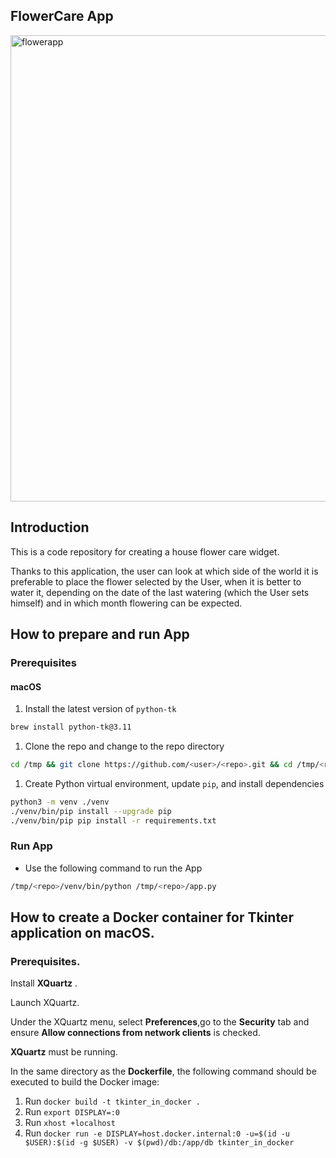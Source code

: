 ## FlowerCare App

<img width="746" alt="flowerapp" src="https://user-images.githubusercontent.com/102157344/230329946-7ed9359c-0452-4883-a81a-c92244ffe58f.png">

## Introduction
  This is a code repository for creating a house flower care widget.

  Thanks to this application, the user can look at which side of the world it is preferable to place the flower selected by the User, when it is better to water it, depending on the date of the last watering (which the User sets himself) and in which month flowering can be expected.





## How to prepare and run App

### Prerequisites

#### macOS

1. Install the latest version of `python-tk`

```bash
brew install python-tk@3.11 
```

1. Clone the repo and change to the repo directory

```bash
cd /tmp && git clone https://github.com/<user>/<repo>.git && cd /tmp/<repo>
```

1. Create Python virtual environment, update `pip`, and install dependencies

```bash
python3 -m venv ./venv
./venv/bin/pip install --upgrade pip
./venv/bin/pip pip install -r requirements.txt
```

### Run App

* Use the following command to run the App

```bash
/tmp/<repo>/venv/bin/python /tmp/<repo>/app.py
```



## How to create a Docker container for Tkinter application on **macOS**. 

### Prerequisites.
Install **XQuartz** .

Launch XQuartz. 

Under the XQuartz menu, select **Preferences**,go to the **Security** tab and ensure **Allow connections from network clients** is checked.

**XQuartz** must be running.

In the same directory as the **Dockerfile**, the following command should be executed to build the Docker image:

1. Run `docker build -t tkinter_in_docker .`  
2. Run `export DISPLAY=:0`
3. Run `xhost +localhost`
4. Run `docker run -e DISPLAY=host.docker.internal:0 -u=$(id -u $USER):$(id -g $USER) -v $(pwd)/db:/app/db tkinter_in_docker `

